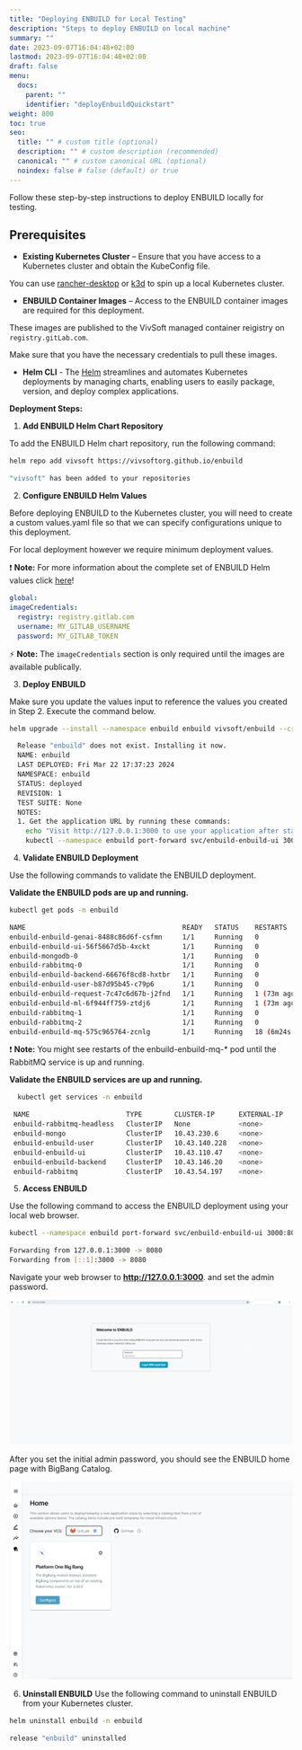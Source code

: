```yaml
---
title: "Deploying ENBUILD for Local Testing"
description: "Steps to deploy ENBUILD on local machine"
summary: ""
date: 2023-09-07T16:04:48+02:00
lastmod: 2023-09-07T16:04:48+02:00
draft: false
menu:
  docs:
    parent: ""
    identifier: "deployEnbuildQuickstart"
weight: 800
toc: true
seo:
  title: "" # custom title (optional)
  description: "" # custom description (recommended)
  canonical: "" # custom canonical URL (optional)
  noindex: false # false (default) or true
---
```


Follow these step-by-step instructions to deploy ENBUILD locally for testing.

## Prerequisites

- **Existing Kubernetes Cluster** – Ensure that you have access to a Kubernetes cluster and obtain the KubeConfig file.

You can use [rancher-desktop](https://docs.rancherdesktop.io/getting-started/installation/) or [k3d](https://k3d.io/v5.6.0/) to spin up a local Kubernetes cluster.

- **ENBUILD Container Images** – Access to the ENBUILD container images are required for this deployment.

These images are published to the VivSoft managed container reigistry on `registry.gitLab.com`. <br>

Make sure that you have the necessary credentials to pull these images.

- **Helm CLI** - The [Helm](https://helm.sh/) streamlines and automates Kubernetes deployments by managing charts, enabling users to easily package, version, and deploy complex applications.

**Deployment Steps:**

1. **Add ENBUILD Helm Chart Repository**

To add the ENBUILD Helm chart repository, run the following command:

```bash
helm repo add vivsoft https://vivsoftorg.github.io/enbuild
```

```bash
"vivsoft" has been added to your repositories
```

2. **Configure ENBUILD Helm Values**

Before deploying ENBUILD to the Kubernetes cluster, you will need to create a custom values.yaml file so that we can specify configurations unique to this deployment. <br>

For local deployment however we require minimum deployment values.

:exclamation: **Note:** For more information about the complete set of ENBUILD Helm values click [here](../getting-started/enbuildHelmValues.md)!

```yaml
global:
imageCredentials:
  registry: registry.gitlab.com
  username: MY_GITLAB_USERNAME
  password: MY_GITLAB_TOKEN
```

:zap: **Note:** The `imageCredentials` section is only required until the images are available publically.

3. **Deploy ENBUILD**

Make sure you update the values input to reference the values you created in Step 2.
Execute the command below.

```bash
helm upgrade --install --namespace enbuild enbuild vivsoft/enbuild --create-namespace -f target/quick_install.yaml
```

```bash
  Release "enbuild" does not exist. Installing it now.
  NAME: enbuild
  LAST DEPLOYED: Fri Mar 22 17:37:23 2024
  NAMESPACE: enbuild
  STATUS: deployed
  REVISION: 1
  TEST SUITE: None
  NOTES:
  1. Get the application URL by running these commands:
    echo "Visit http://127.0.0.1:3000 to use your application after starting the port forward"
    kubectl --namespace enbuild port-forward svc/enbuild-enbuild-ui 3000:80
```

4. **Validate ENBUILD Deployment**

Use the following commands to validate the ENBUILD deployment.

**Validate the ENBUILD pods are up and running.**

```bash
kubectl get pods -n enbuild
```

```bash
NAME                                       READY   STATUS    RESTARTS         AGE
enbuild-enbuild-genai-8488c86d6f-csfmn     1/1     Running   0                76m
enbuild-enbuild-ui-56f5667d5b-4xckt        1/1     Running   0                76m
enbuild-mongodb-0                          1/1     Running   0                76m
enbuild-rabbitmq-0                         1/1     Running   0                76m
enbuild-enbuild-backend-66676f8cd8-hxtbr   1/1     Running   0                76m
enbuild-enbuild-user-b87d95b45-c79p6       1/1     Running   0                76m
enbuild-enbuild-request-7c47c6d67b-j2fnd   1/1     Running   1 (73m ago)      76m
enbuild-enbuild-ml-6f944ff759-ztdj6        1/1     Running   1 (73m ago)      76m
enbuild-rabbitmq-1                         1/1     Running   0                73m
enbuild-rabbitmq-2                         1/1     Running   0                72m
enbuild-enbuild-mq-575c965764-zcnlg        1/1     Running   18 (6m24s ago)   76m

```

:exclamation: **Note:** You might see restarts of the enbuild-enbuild-mq-\* pod until the RabbitMQ service is up and running.

**Validate the ENBUILD services are up and running.**

```bash
  kubectl get services -n enbuild
```

```bash
 NAME                        TYPE        CLUSTER-IP      EXTERNAL-IP   PORT(S)                                 AGE
 enbuild-rabbitmq-headless   ClusterIP   None            <none>        4369/TCP,5672/TCP,25672/TCP,15672/TCP   80s
 enbuild-mongo               ClusterIP   10.43.230.6     <none>        27017/TCP                               80s
 enbuild-enbuild-user        ClusterIP   10.43.140.228   <none>        80/TCP                                  80s
 enbuild-enbuild-ui          ClusterIP   10.43.110.47    <none>        80/TCP                                  80s
 enbuild-enbuild-backend     ClusterIP   10.43.146.20    <none>        80/TCP                                  80s
 enbuild-rabbitmq            ClusterIP   10.43.54.197    <none>        5672/TCP,4369/TCP,25672/TCP,15672/TCP   80s
```

5. **Access ENBUILD**

Use the following command to access the ENBUILD deployment using your local web browser.

```bash
kubectl --namespace enbuild port-forward svc/enbuild-enbuild-ui 3000:80
```

```bash
Forwarding from 127.0.0.1:3000 -> 8080
Forwarding from [::1]:3000 -> 8080
```

Navigate your web browser to **http://127.0.0.1:3000**. and set the admin password.

<picture><img src="/images/deployEnbuildQuickstart/initial-login.png" alt="Screenshot of ENBUILD Login Screen"></img></picture>

After you set the initial admin password, you should see the ENBUILD home page with BigBang Catalog.

<picture><img src="/images/deployEnbuildQuickstart/enbuild_home_page_first_login.png" alt="Screenshot of ENBUILD Home Screen"></img></picture>

6. **Uninstall ENBUILD**
Use the following command to uninstall ENBUILD from your Kubernetes cluster.

```bash
helm uninstall enbuild -n enbuild
```

```bash
release "enbuild" uninstalled
```